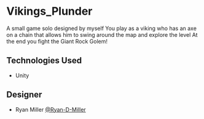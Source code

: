 # Vikings_Plunder

A small game solo designed by myself 
You play as a viking who has an axe on a chain that allows him to swing around the map and explore the level
At the end you fight the Giant Rock Golem!

## Technologies Used
- Unity

## Designer
- Ryan Miller [@Ryan-D-Miller](https://github.com/Ryan-D-Miller)
